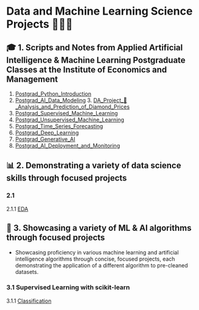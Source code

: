 # Data and Machine Learning Science Projects 🧑🏼‍💻
 ## 🎓 1. Scripts and Notes from Applied Artificial Intelligence & Machine Learning Postgraduate Classes at the Institute of Economics and Management
  1. [Postgrad_Python_Introduction](https://github.com/miguelcaldeiraa/Postgrad_Python_Introduction.git)
  2. [Postgrad_AI_Data_Modeling](https://github.com/miguelcaldeiraa/Postgrad_AI_Data_Modeling.git)
     3. [DA_Project_💎_Analysis_and_Prediction_of_Diamond_Prices]()
  4. [Postgrad_Supervised_Machine_Learning](https://github.com/miguelcaldeiraa/Postgrad_Supervised_Machine_Learning.git)
  5. [Postgrad_Unsupervised_Machine_Learning](https://github.com/miguelcaldeiraa/Postgrad_Unsupervised_Machine_Learning.git)
  6. [Postgrad_Time_Series_Forecasting](https://github.com/miguelcaldeiraa/Postgrad_Time_Series_Forecasting.git)
  7. [Postgrad_Deep_Learning](https://github.com/miguelcaldeiraa/Postgrad_Deep_Learning.git)
  8. [Postgrad_Generative_AI](https://github.com/miguelcaldeiraa/Postgrad_Generative_AI.git)
  9. [Postgrad_AI_Deployment_and_Monitoring](https://github.com/miguelcaldeiraa/Postgrad_AI_Deployment_and_Monitoring.git)
 ## 📊 2. Demonstrating a variety of data science skills through focused projects
  ### 2.1 
   2.1.1 [EDA]()
 ## 🤖 3. Showcasing a variety of ML & AI algorithms through focused projects
 - Showcasing proficiency in various machine learning and artificial intelligence algorithms through concise, focused projects, each demonstrating the application of a different algorithm to pre-cleaned datasets.
  ### 3.1 Supervised Learning with scikit-learn
   3.1.1 [Classification]()
